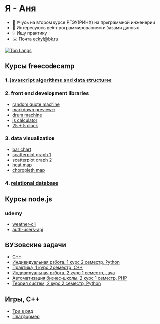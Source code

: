 # Я - Аня

- 👋 Учусь на втором курсе РГЭУ(РИНХ) на программной инженерии
- 👀 Интересуюсь веб-программированием и базами данных
- 💡 Ищу практику
- ✉️ Почта <a href="mailto:eckyl@bk.ru">eckyl@bk.ru</a>

[![Top Langs](https://github-readme-stats.vercel.app/api/top-langs/?username=wybin4&layout=compact)](https://github.com/anuraghazra/github-readme-stats)

Курсы freecodecamp
---------------------------
### 1. [javascript algorithms and data structures](https://github.com/wybin4/js-tasks)
### 2. front end development libraries
  * [random quote machine](https://github.com/wybin4/genshin-random-quotes)
  * [markdown previewer](https://github.com/wybin4/markdown-previewer)
  * [drum machine](https://github.com/wybin4/drum-kit)
  * [js calculator](https://codepen.io/wybin4/pen/wvmYQyQ)
  * [25 + 5 clock](https://github.com/wybin4/pomodoro)
### 3. data visualization
* [bar chart](https://github.com/wybin4/covid-19-stats)
* [scatterplot graph 1](https://github.com/wybin4/home-price-scatterplot)
* [scatterplot graph 2](https://github.com/wybin4/covid-19-stats)
* [heat map](https://github.com/wybin4/temperature-map)
* [choropleth map](https://github.com/wybin4/quality-of-life-index)
### 4. [relational database](https://github.com/wybin4/db-projects)

Курсы node.js
---------------------------
### udemy
* [weather-cli](https://github.com/wybin4/weather-cli)
* [auth-users-api](https://github.com/wybin4/users-api)

ВУЗовские задачи
---------------------------
* [C++](https://github.com/wybin4/uni-cpp-tasks)
* [Индивидуальная работа, 1 курс 2 семестр, Python](https://github.com/wybin4/ql-dql)
* [Практика, 1 курс 2 семестр, C++](https://github.com/wybin4/a-star-pathfinding)
* [Индивидуальная работа, 2 курс 1 семестр, Java](https://github.com/wybin4/bus-route-accounting-system)
* [Автоматизация бизнес-школы, 2 курс 1 семестр, PHP](https://github.com/wybin4/business-school)
* [Теория систем, 2 курс 2 семестр, Python](https://github.com/wybin4/systems-theory)

Игры, С++
---------------------------
* [Три в ряд](https://github.com/wybin4/match3)
* [Платформер](https://github.com/wybin4/bunny)
